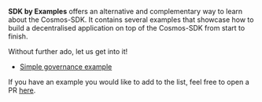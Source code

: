 **SDK by Examples** offers an alternative and complementary way to learn about the Cosmos-SDK. It contains several examples that showcase how to build a decentralised application on top of the Cosmos-SDK from start to finish.  

Without further ado, let us get into it!

- [Simple governance example](./simple-governance/intro.md)

If you have an example you would like to add to the list, feel free to open a PR [here](https://my-cosmos/cosmos-sdk/pulls).
